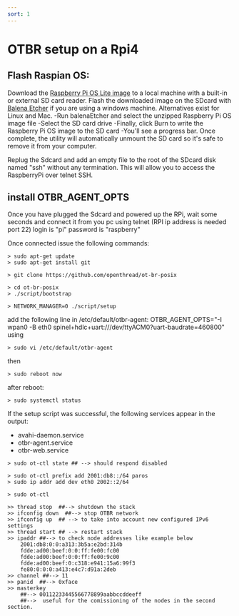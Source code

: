 ```yaml
---
sort: 1
---
```


# OTBR setup on a Rpi4

## Flash Raspian OS:

Download the [Raspberry Pi OS Lite image](https://www.raspberrypi.org/downloads/raspberry-pi-os/) to a local machine with a built-in or external SD card reader.
Flash the downloaded image on the SDcard with [Balena Etcher](https://www.balena.io/etcher/) if you are using a windows machine. Alternatives exist for Linux and Mac.
-Run balenaEtcher and select the unzipped Raspberry Pi OS image file
-Select the SD card drive
-Finally, click Burn to write the Raspberry Pi OS image to the SD card
-You'll see a progress bar. Once complete, the utility will automatically unmount the SD card so it's safe to remove it from your computer.

Replug the Sdcard and add an empty file to the root of the SDcard disk named "ssh" without any termination. This will allow you to access the RaspberryPi over telnet SSH.

## install OTBR_AGENT_OPTS

Once you have plugged the Sdcard and powered up the RPi, wait some seconds and connect it from you pc using telnet (RPI ip address is needed port 22)
login is "pi"
password is "raspberry"

Once connected issue the following commands:

```
> sudo apt-get update
> sudo apt-get install git
```

```
> git clone https://github.com/openthread/ot-br-posix
```

```
> cd ot-br-posix
> ./script/bootstrap
```

```
> NETWORK_MANAGER=0 ./script/setup
```


add the following line in /etc/default/otbr-agent: OTBR_AGENT_OPTS="-I wpan0 -B eth0 spinel+hdlc+uart:///dev/ttyACM0?uart-baudrate=460800"
using

```
> sudo vi /etc/default/otbr-agent
```

then

```
> sudo reboot now
```

after reboot:

```
> sudo systemctl status
```

If the setup script was successful, the following services appear in the output:

- avahi-daemon.service
- otbr-agent.service
- otbr-web.service

```
> sudo ot-ctl state ## --> should respond disabled
```

```
> sudo ot-ctl prefix add 2001:db8::/64 paros
> sudo ip addr add dev eth0 2002::2/64
```

```
> sudo ot-ctl

>> thread stop  ##--> shutdown the stack
>> ifconfig down  ##--> stop OTBR network
>> ifconfig up  ## --> to take into account new configured IPv6 settings
>> thread start ## --> restart stack
>> ipaddr ##--> to check node addresses like example below
	2001:db8:0:0:a313:3b5a:e2bd:314b
	fdde:ad00:beef:0:0:ff:fe00:fc00
	fdde:ad00:beef:0:0:ff:fe00:9c00
	fdde:ad00:beef:0:c318:e941:15a6:99f3
	fe80:0:0:0:a413:e4c7:d91a:2deb
>> channel ##--> 11
>> panid  ##--> 0xface
>> masterkey
	##--> 00112233445566778899aabbccddeeff   
	##-->  useful for the comissioning of the nodes in the second section.
```



 
